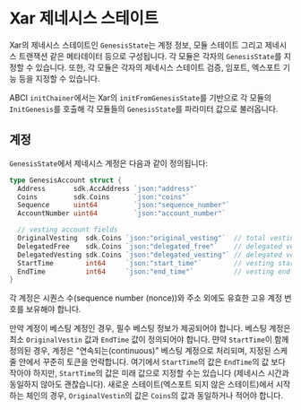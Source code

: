 # Xar 제네시스 스테이트

Xar의 제네시스 스테이트인 `GenesisState`는 계정 정보, 모듈 스테이트 그리고 제네시스 트랜잭션 같은 메타데이터 등으로 구성됩니다. 각 모듈은 각자의 `GenesisState`를 지정할 수 있습니다. 또한, 각 모듈은 각자의 제네시스 스테이트 검증, 임포트, 엑스포트 기능 등을 지정할 수 있습니다.

ABCI `initChainer`에서는 Xar의 `initFromGenesisState`를 기반으로 각 모듈의 `InitGenesis`를 호출해 각 모듈들의 `GenesisState`를 파라미터 값으로 불러옵니다.

## 계정

`GenesisState`에서 제네시스 계정은 다음과 같이 정의됩니다:

```go
type GenesisAccount struct {
  Address       sdk.AccAddress `json:"address"`
  Coins         sdk.Coins      `json:"coins"`
  Sequence      uint64         `json:"sequence_number"`
  AccountNumber uint64         `json:"account_number"`

  // vesting account fields
  OriginalVesting  sdk.Coins `json:"original_vesting"`  // total vesting coins upon initialization
  DelegatedFree    sdk.Coins `json:"delegated_free"`    // delegated vested coins at time of delegation
  DelegatedVesting sdk.Coins `json:"delegated_vesting"` // delegated vesting coins at time of delegation
  StartTime        int64     `json:"start_time"`        // vesting start time (UNIX Epoch time)
  EndTime          int64     `json:"end_time"`          // vesting end time (UNIX Epoch time)
}
```

각 계정은 시퀀스 수(sequence number (nonce))와 주소 외에도 유효한 고유 계정 번호를 보유해야 합니다.

만약 계정이 베스팅 계정인 경우, 필수 베스팅 정보가 제공되어야 합니다. 베스팅 계정은 최소 `OriginalVestin` 값과 `EndTime` 값이 정의되어야 합니다. 먄약 `StartTime`이 함께 정의된 경우, 계정은 "연속되는(continuous)" 베스팅 계정으로 처리되며, 지정된 스케줄 안에서 꾸준히 토큰을 언락합니다. 여기에서 `StartTime`의 값은 `EndTime`의 값 보다 작아야 하지만, `StartTime`의 값은 미래 값으로 지정할 수는 있습니다 (제네시스 시간과 동일하지 않아도 괜찮습니다). 새로운 스테이트(엑스포트 되지 않은 스테이트)에서 시작하는 체인의 경우, `OriginalVestin`의 값은 `Coins`의 값과 동일하거나 적어야 합니다.

<!-- TODO: Remaining modules and components in GenesisState -->
